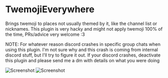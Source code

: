 # TwemojiEverywhere

Brings twemoji to places not usually themed by it, like the channel list or nicknames. This plugin is very hacky and might not apply twemoji 100% of the time, PRs/advice very welcome :3

NOTE: For whatever reason discord crashes in specific group chats when using this plugin. I'm not sure why and this crash is coming from internal discord stuff, but I'll try to figure it out. If your discord crashes, deactivate this plugin and please send me a dm with details on what you were doing 


![Screenshot](https://pantsu.review/7j5289w.png) ![Screenshot](https://owo.is-very.moe/5uyJVd5.png)
